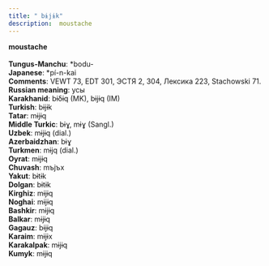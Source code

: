 ```yaml
---
title: " bɨjɨk"
description:  moustache
---
```

<p data-pagefind-weight="0.5">
<strong> moustache</strong><br><br>
<strong>Tungus-Manchu</strong>:  *bodu-<br>
<strong>Japanese</strong>:  *pí-n-kai<br>
<strong>Comments</strong>:  VEWT 73, EDT 301, ЭСТЯ 2, 304, Лексика 223, Stachowski 71.<br>
<strong>Russian meaning</strong>:  усы<br>
<strong>Karakhanid</strong>:  bɨδɨq (MK), bɨjɨq (IM)<br>
<strong>Turkish</strong>:  bɨjɨk<br>
<strong>Tatar</strong>:  mɨjɨq<br>
<strong>Middle Turkic</strong>:  bɨɣ, mɨɣ (Sangl.)<br>
<strong>Uzbek</strong>:  mɨjɨq (dial.)<br>
<strong>Azerbaidzhan</strong>:  bɨɣ<br>
<strong>Turkmen</strong>:  mɨjq (dial.)<br>
<strong>Oyrat</strong>:  mɨjɨq<br>
<strong>Chuvash</strong>:  mъjъx<br>
<strong>Yakut</strong>:  bɨtɨk<br>
<strong>Dolgan</strong>:  bɨtɨk<br>
<strong>Kirghiz</strong>:  mɨjɨq<br>
<strong>Noghai</strong>:  mɨjɨq<br>
<strong>Bashkir</strong>:  mɨjɨq<br>
<strong>Balkar</strong>:  mɨjɨq<br>
<strong>Gagauz</strong>:  bɨjɨq<br>
<strong>Karaim</strong>:  mɨjɨx<br>
<strong>Karakalpak</strong>:  mɨjɨq<br>
<strong>Kumyk</strong>:  mɨjɨq<br>

</p>
